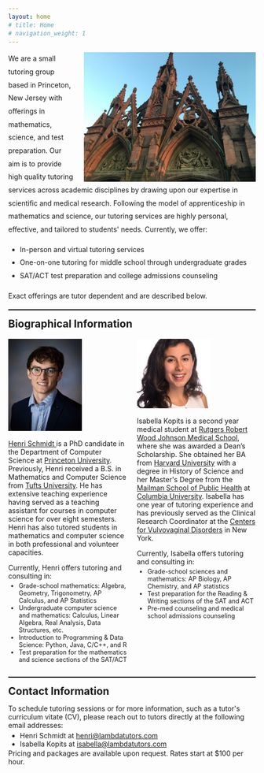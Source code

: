 ```yaml
---
layout: home
# title: Home
# navigation_weight: 1
---
```


<style type="text/css">
.image-left {
  display: block;
  margin-left: 20px;
  margin-right: auto;
  float: right;
}
.spaced-lines {line-height: 20pt;} 
</style>

<div markdown="1" class="spaced-lines">
<div class="image-icon-wrapper">
    <img src="images/not_princeton.jpg" alt="Princeton by Djkeddie" class="image-left" width="350px" style="border: 0px solid black;">
</div>

We are a small tutoring group based in Princeton, New Jersey with 
offerings in mathematics, science, and test preparation. Our aim is
to provide high quality tutoring services across academic
disciplines by drawing upon our expertise in scientific and medical 
research. Following the model of apprenticeship in mathematics and
science, our tutoring services are highly personal, effective, and tailored to
students' needs. Currently, we offer:

<ul>
<li> In-person and virtual tutoring services </li>
<li> One-on-one tutoring for middle school through undergraduate grades </li>
<li> SAT/ACT test preparation and college admissions counseling </li>
</ul>

Exact offerings are tutor dependent and 
are described below.

<hr style="height: 2px;  border: none; color: black; background-color: black;"/>
</div>

<h2 style="margin-top: 15px;">
Biographical Information 
</h2>
<div style="display: flex; flex-direction: row; justify-content: space-between; margin-top: 15px;">
<div style="flex: 1; margin-right: 10px;">

<div class="small-image-icon-wrapper">
    <img src="images/henri.jpg" alt="Henri" width="150px" style="border: 0px solid black;">
</div>

<p> 
<a href="https://www.henricschmidt.com">Henri Schmidt </a>
is a PhD candidate in the Department of Computer Science 
at <a href="https://princeton.edu">Princeton University</a>. Previously, Henri received a B.S. in Mathematics
and Computer Science from <a href="https://tufts.edu">Tufts University</a>. He has extensive teaching experience
having served as a teaching assistant for courses in computer science for over 
eight semesters. Henri has also tutored students in mathematics and computer 
science in both professional and volunteer capacities.
</p>

<p>
Currently, Henri offers tutoring and consulting in:
</p>
<ul style="font-size: 0.9em; margin-top: -10px;">
<li> Grade-school mathematics: Algebra, Geometry, Trigonometry, AP Calculus, and AP Statistics </li>
<li> Undergraduate computer science and mathematics: Calculus, Linear Algebra, Real Analysis, Data Structures, etc. </li>
<li> Introduction to Programming & Data Science: Python, Java, C/C++, and R </li>
<li> Test preparation for the mathematics and science sections of the SAT/ACT </li> 
</ul>

</div>

<div style="flex: 1; margin-left: 10px;">

<div class="small-image-icon-wrapper">
    <img src="images/isabella.jpeg" alt="Isabella" width="150px" style="border: 0px solid black;">
</div>

<p>
Isabella Kopits is a second year medical student at 
<a href="https://rwjms.rutgers.edu/">Rutgers Robert Wood Johnson Medical School</a>, where she was awarded a 
Dean’s Scholarship. She obtained her BA from <a href="https://harvard.edu">Harvard University</a>
with a degree in History of Science and 
her Master's Degree from the <a href="https://www.publichealth.columbia.edu/">Mailman School of Public Health</a> at 
<a href="https://columbia.edu">Columbia University</a>. 
Isabella has 
one year of tutoring experience and has previously served as 
the Clinical Research Coordinator at the <a href="https://www.vulvodynia.com/">Centers for Vulvovaginal 
Disorders</a> in New York.
</p>
<p>
Currently, Isabella offers tutoring and consulting in:
</p>
<ul style="font-size: 0.9em; margin-top: -10px;">
<li>Grade-school sciences and mathematics: AP Biology, AP Chemistry, and AP statistics</li>
<li>Test preparation for the Reading & Writing sections of the SAT and ACT</li>
<li>Pre-med counseling and medical school admissions counseling</li>
</ul>
</div>
</div>

<div>
<hr style="height: 2px; border: none; color: black; background-color: black;"/>
<h2 style="margin-top: 15px; margin-bottom: 5px;">
Contact Information 
</h2>
<p>
To schedule tutoring sessions or for more information, such as a tutor's curriculum vitate (CV), 
please reach out to tutors directly at the following email addresses:
<ul style="font-size: 1em; margin-top: -10px; margin-bottom: 2px;">
<li> Henri Schmidt at <a href="mailto:henri@lambdatutors.com">henri@lambdatutors.com</a></li>
<li> Isabella Kopits at <a href="mailto:isabella@lambdatutors.com">isabella@lambdatutors.com</a></li>
</ul>
Pricing and packages are available upon request. Rates start at $100 per hour. 
</p>
</div>

&nbsp;
